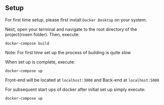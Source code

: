 ## Setup

For first time setup, please first install `Docker Desktop` on your system. 

Next, open your terminal and navigate to the root directory of the project(rosen folder). Then, execute:

```console
docker-compose build
```
Note: For first time set up the process of building is quite slow

When set up is complete, execute:

```console
docker-compose up
```
Front-end will be located at `localhost:3000` and Back-end at `localhost:5000`

For subsequent start ups of docker after initial set up simply execute:

```console
docker-compose up
```